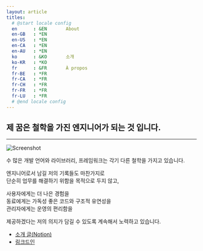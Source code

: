 ```yaml
---
layout: article
titles:
  # @start locale config
  en      : &EN       About
  en-GB   : *EN
  en-US   : *EN
  en-CA   : *EN
  en-AU   : *EN
  ko      : &KO       소개
  ko-KR   : *KO
  fr      : &FR       À propos
  fr-BE   : *FR
  fr-CA   : *FR
  fr-CH   : *FR
  fr-FR   : *FR
  fr-LU   : *FR
  # @end locale config
---
```


## 제 꿈은 철학을 가진 엔지니어가 되는 것 입니다.

---

![Screenshot](https://user-images.githubusercontent.com/27988544/132677929-5b94c01a-064e-4437-aec0-be13ab75c771.jpg)

수 많은 개발 언어와 라이브러리, 프레임워크는 각기 다른 철학을 가지고 있습니다.

엔지니어로서 남길 저의 기록들도 마찬가지로  
단순히 업무를 해결하기 위함을 목적으로 두지 않고,  

사용자에게는 더 나은 경험을  
동료에게는 가독성 좋은 코드와 구조적 유연성을  
관리자에게는 운영의 편리함을  

제공하겠다는 저의 의지가 담길 수 있도록 계속해서 노력하고 있습니다.

- [소개 글(Notion)](https://sunny-dress-245.notion.site/647ec77fc3b847d282ccf39f3b92232d)
- [링크드인](https://www.linkedin.com/in/giin-lee-1187a213b/)